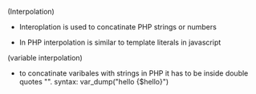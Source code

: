 (Interpolation)

- Interoplation is used to concatinate PHP strings or numbers

- In PHP interpolation is similar to template literals in javascript


(variable interpolation)
- to concatinate varibales with strings in PHP it has to be inside double quotes "".
syntax: var_dump("hello {$hello}")
